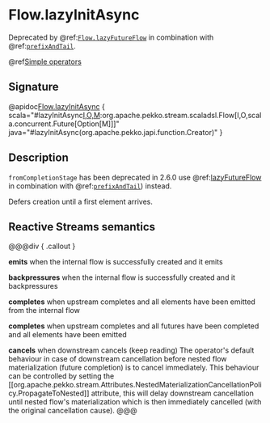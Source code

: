 # Flow.lazyInitAsync

Deprecated by @ref:[`Flow.lazyFutureFlow`](lazyFutureFlow.md) in combination with @ref:[`prefixAndTail`](../Source-or-Flow/prefixAndTail.md).

@ref[Simple operators](../index.md#simple-operators)

## Signature

@apidoc[Flow.lazyInitAsync](Flow$) { scala="#lazyInitAsync[I,O,M](flowFactory:()=&gt;scala.concurrent.Future[org.apache.pekko.stream.scaladsl.Flow[I,O,M]]):org.apache.pekko.stream.scaladsl.Flow[I,O,scala.concurrent.Future[Option[M]]]" java="#lazyInitAsync(org.apache.pekko.japi.function.Creator)" }

## Description

`fromCompletionStage` has been deprecated in 2.6.0 use @ref:[lazyFutureFlow](lazyFutureFlow.md) in combination with @ref:[`prefixAndTail`](../Source-or-Flow/prefixAndTail.md)) instead.

Defers creation until a first element arrives.

## Reactive Streams semantics

@@@div { .callout }

**emits** when the internal flow is successfully created and it emits

**backpressures** when the internal flow is successfully created and it backpressures

**completes** when upstream completes and all elements have been emitted from the internal flow

**completes** when upstream completes and all futures have been completed and all elements have been emitted

**cancels** when downstream cancels (keep reading)
    The operator's default behaviour in case of downstream cancellation before nested flow materialization (future completion) is to cancel immediately.
     This behaviour can be controlled by setting the [[org.apache.pekko.stream.Attributes.NestedMaterializationCancellationPolicy.PropagateToNested]] attribute,
    this will delay downstream cancellation until nested flow's materialization which is then immediately cancelled (with the original cancellation cause).
@@@

